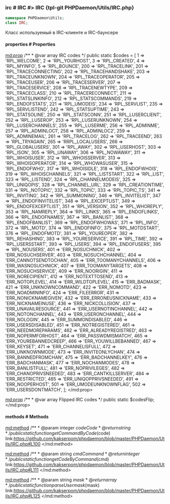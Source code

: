 ### irc # IRC #> IRC {tpl-git PHPDaemon/Utils/IRC.php}

```php
namespace PHPDaemon\Utils;
class IRC;
```

Класс используемый в IRC-клиенте и IRC-баунсере

<!-- include-namespace path="\PHPDaemon\Utils\IRC" level="" access="" -->
#### properties # Properties

<md:prop>
/**
	 * @var array IRC codes
	 */
public static $codes = [
  1 => 'RPL_WELCOME',
  2 => 'RPL_YOURHOST',
  3 => 'RPL_CREATED',
  4 => 'RPL_MYINFO',
  5 => 'RPL_BOUNCE',
  200 => 'RPL_TRACELINK',
  201 => 'RPL_TRACECONNECTING',
  202 => 'RPL_TRACEHANDSHAKE',
  203 => 'RPL_TRACEUNKNOWN',
  204 => 'RPL_TRACEOPERATOR',
  205 => 'RPL_TRACEUSER',
  206 => 'RPL_TRACESERVER',
  207 => 'RPL_TRACESERVICE',
  208 => 'RPL_TRACENEWTYPE',
  209 => 'RPL_TRACECLASS',
  210 => 'RPL_TRACERECONNECT',
  211 => 'RPL_STATSLINKINFO',
  212 => 'RPL_STATSCOMMANDS',
  219 => 'RPL_ENDOFSTATS',
  221 => 'RPL_UMODEIS',
  234 => 'RPL_SERVLIST',
  235 => 'RPL_SERVLISTEND',
  242 => 'RPL_STATSUPTIME',
  243 => 'RPL_STATSOLINE',
  250 => 'RPL_STATSCONN',
  251 => 'RPL_LUSERCLIENT',
  252 => 'RPL_LUSEROP',
  253 => 'RPL_LUSERUNKNOWN',
  254 => 'RPL_LUSERCHANNELS',
  255 => 'RPL_LUSERME',
  256 => 'RPL_ADMINME',
  257 => 'RPL_ADMINLOC1',
  258 => 'RPL_ADMINLOC2',
  259 => 'RPL_ADMINEMAIL',
  261 => 'RPL_TRACELOG',
  262 => 'RPL_TRACEEND',
  263 => 'RPL_TRYAGAIN',
  265 => 'RRPL_LOCALUSERS',
  266 => 'RPL_GLOBALUSERS',
  301 => 'RPL_AWAY',
  302 => 'RPL_USERHOST',
  303 => 'RPL_ISON',
  305 => 'RPL_UNAWAY',
  306 => 'RPL_NOWAWAY',
  311 => 'RPL_WHOISUSER',
  312 => 'RPL_WHOISSERVER',
  313 => 'RPL_WHOISOPERATOR',
  314 => 'RPL_WHOWASUSER',
  315 => 'RPL_ENDOFWHO',
  317 => 'RPL_WHOISIDLE',
  318 => 'RPL_ENDOFWHOIS',
  319 => 'RPL_WHOISCHANNELS',
  321 => 'RPL_LISTSTART',
  322 => 'RPL_LIST',
  323 => 'RPL_LISTEND',
  324 => 'RPL_CHANNELMODEIS',
  325 => 'RPL_UNIQOPIS',
  328 => 'RPL_CHANNEL_URL',
  329 => 'RPL_CREATIONTIME',
  331 => 'RPL_NOTOPIC',
  332 => 'RPL_TOPIC',
  333 => 'RPL_TOPIC_TS',
  341 => 'RPL_INVITING',
  342 => 'RPL_SUMMONING',
  346 => 'RPL_INVITELIST',
  347 => 'RPL_ENDOFINVITELIST',
  348 => 'RPL_EXCEPTLIST',
  349 => 'RPL_ENDOFEXCEPTLIST',
  351 => 'RPL_VERSION',
  352 => 'RPL_WHOREPLY',
  353 => 'RPL_NAMREPLY',
  364 => 'RPL_LINKS',
  365 => 'RPL_ENDOFLINKS',
  366 => 'RPL_ENDOFNAMES',
  367 => 'RPL_BANLIST',
  368 => 'RPL_ENDOFBANLIST',
  369 => 'RPL_ENDOFWHOWAS',
  371 => 'RPL_INFO',
  372 => 'RPL_MOTD',
  374 => 'RPL_ENDOFINFO',
  375 => 'RPL_MOTDSTART',
  376 => 'RPL_ENDOFMOTD',
  381 => 'RPL_YOUREOPER',
  382 => 'RPL_REHASHING',
  383 => 'RPL_YOURESERVICE',
  391 => 'RPL_TIME',
  392 => 'RPL_USERSSTART',
  393 => 'RPL_USERS',
  394 => 'RPL_ENDOFUSERS',
  395 => 'RPL_NOUSERS',
  401 => 'ERR_NOSUCHNICK',
  402 => 'ERR_NOSUCHSERVER',
  403 => 'ERR_NOSUCHCHANNEL',
  404 => 'ERR_CANNOTSENDTOCHAN',
  405 => 'ERR_TOOMANYCHANNELS',
  406 => 'ERR_WASNOSUCHNICK',
  407 => 'ERR_TOOMANYTARGETS',
  408 => 'ERR_NOSUCHSERVICE',
  409 => 'ERR_NOORIGIN',
  411 => 'ERR_NORECIPIENT',
  412 => 'ERR_NOTEXTTOSEND',
  413 => 'ERR_NOTOPLEVEL',
  414 => 'ERR_WILDTOPLEVEL',
  415 => 'ERR_BADMASK',
  421 => 'ERR_UNKNOWNCOMMAND',
  422 => 'ERR_NOMOTD',
  423 => 'ERR_NOADMININFO',
  424 => 'ERR_FILEERROR',
  431 => 'ERR_NONICKNAMEGIVEN',
  432 => 'ERR_ERRONEUSNICKNAME',
  433 => 'ERR_NICKNAMEINUSE',
  436 => 'ERR_NICKCOLLISION',
  437 => 'ERR_UNAVAILRESOURCE',
  441 => 'ERR_USERNOTINCHANNEL',
  442 => 'ERR_NOTONCHANNEL',
  443 => 'ERR_USERONCHANNEL',
  444 => 'ERR_NOLOGIN',
  445 => 'ERR_SUMMONDISABLED',
  446 => 'ERR_USERSDISABLED',
  451 => 'ERR_NOTREGISTERED',
  461 => 'ERR_NEEDMOREPARAMS',
  462 => 'ERR_ALREADYREGISTRED',
  463 => 'ERR_NOPERMFORHOST',
  464 => 'ERR_PASSWDMISMATCH',
  465 => 'ERR_YOUREBANNEDCREEP',
  466 => 'ERR_YOUWILLBEBANNED',
  467 => 'ERR_KEYSET',
  471 => 'ERR_CHANNELISFULL',
  472 => 'ERR_UNKNOWNMODE',
  473 => 'ERR_INVITEONLYCHAN',
  474 => 'ERR_BANNEDFROMCHAN',
  475 => 'ERR_BADCHANNELKEY',
  476 => 'ERR_BADCHANMASK',
  477 => 'ERR_NOCHANMODES',
  478 => 'ERR_BANLISTFULL',
  481 => 'ERR_NOPRIVILEGES',
  482 => 'ERR_CHANOPRIVSNEEDED',
  483 => 'ERR_CANTKILLSERVER',
  484 => 'ERR_RESTRICTED',
  485 => 'ERR_UNIQOPPRIVSNEEDED',
  491 => 'ERR_NOOPERHOST',
  501 => 'ERR_UMODEUNKNOWNFLAG',
  502 => 'ERR_USERSDONTMATCH',
];
</md:prop>

<md:prop>
/**
	 * @var array Flipped IRC codes
	 */
public static $codesFlip;
</md:prop>

#### methods # Methods

<md:method>
/**
	 * @param  integer $code Code
	 * @return string
	 */
public static function getCommandByCode($code)
link:https://github.com/kakserpom/phpdaemon/blob/master/PHPDaemon/Utils/IRC.php#L100
</md:method>

<md:method>
/**
	 * @param  string  $cmd Command
	 * @return integer
	 */
public static function getCodeByCommand($cmd)
link:https://github.com/kakserpom/phpdaemon/blob/master/PHPDaemon/Utils/IRC.php#L111
</md:method>

<md:method>
/**
	 * @param  string $mask
	 * @return array
	 */
public static function parseUsermask($mask)
link:https://github.com/kakserpom/phpdaemon/blob/master/PHPDaemon/Utils/IRC.php#L125
</md:method>


<!--/ include-namespace -->
